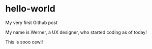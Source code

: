 # hello-world
My very first Github post

My name is Werner, a UX designer, who started coding as of today!

This is sooo cewl!
